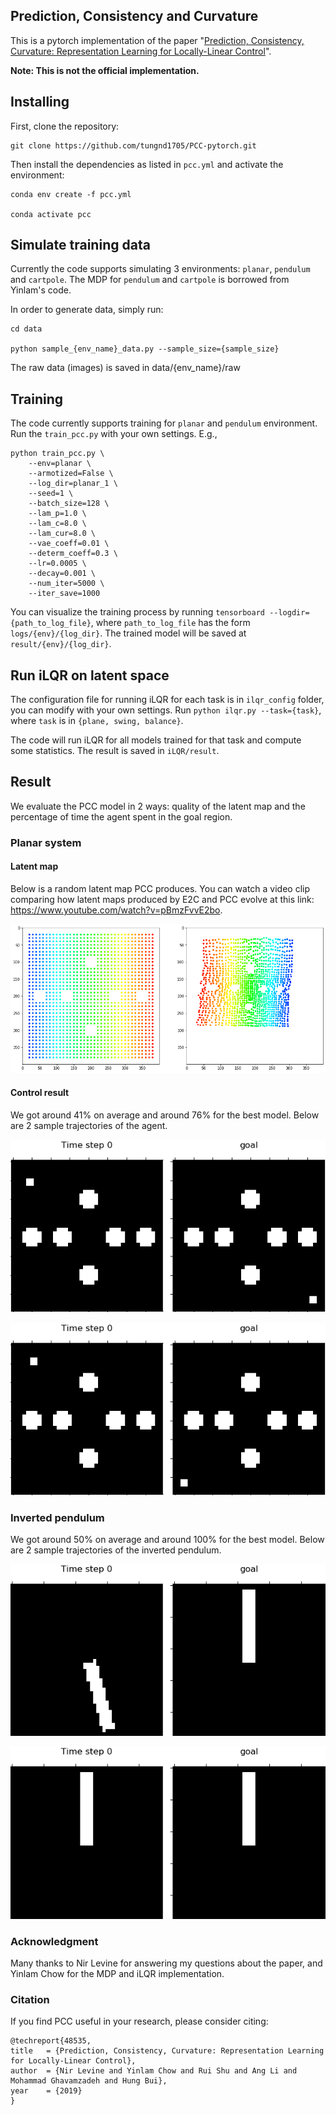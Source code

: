 ## Prediction, Consistency and Curvature

This is a pytorch implementation of the paper "[Prediction, Consistency, Curvature: Representation Learning for Locally-Linear Control](https://arxiv.org/abs/1909.01506)".

**Note: This is not the official implementation.**

## Installing

First, clone the repository:

```
git clone https://github.com/tungnd1705/PCC-pytorch.git
```

Then install the dependencies as listed in `pcc.yml` and activate the environment:

```
conda env create -f pcc.yml

conda activate pcc
```

## Simulate training data

Currently the code supports simulating 3 environments: `planar`, `pendulum` and `cartpole`. The MDP for `pendulum` and `cartpole` is borrowed from Yinlam's code.

In order to generate data, simply run:
```
cd data

python sample_{env_name}_data.py --sample_size={sample_size}
```

The raw data (images) is saved in data/{env_name}/raw
<!-- For the planar task, we base on [this](https://github.com/ethanluoyc/e2c-pytorch) implementation and modify for our needs. -->

## Training

The code currently supports training for ``planar`` and ``pendulum`` environment. Run the ``train_pcc.py`` with your own settings. E.g.,

```
python train_pcc.py \
    --env=planar \
    --armotized=False \
    --log_dir=planar_1 \
    --seed=1 \
    --batch_size=128 \
    --lam_p=1.0 \
    --lam_c=8.0 \
    --lam_cur=8.0 \
    --vae_coeff=0.01 \
    --determ_coeff=0.3 \
    --lr=0.0005 \
    --decay=0.001 \
    --num_iter=5000 \
    --iter_save=1000
```

You can visualize the training process by running ``tensorboard --logdir={path_to_log_file}``, where ``path_to_log_file`` has the form ``logs/{env}/{log_dir}``. The trained model will be saved at ``result/{env}/{log_dir}``.

## Run iLQR on latent space

The configuration file for running iLQR for each task is in ``ilqr_config`` folder, you can modify with your own settings. Run ``python ilqr.py --task={task}``, where ``task`` is in ``{plane, swing, balance}``.

The code will run iLQR for all models trained for that task and compute some statistics. The result is saved in ``iLQR/result``.

## Result
We evaluate the PCC model in 2 ways: quality of the latent map and the percentage of time the agent spent in the goal region. 
### Planar system

#### Latent map
Below is a random latent map PCC produces. You can watch a video clip comparing how latent maps produced by E2C and PCC evolve at this link: https://www.youtube.com/watch?v=pBmzFvvE2bo.

![Latent space learned by PCC](./latent_map_sample.png)

#### Control result
We got around 41% on average and around 76% for the best model. Below are 2 sample trajectories of the agent.

![Sample planar trajectory 1](./planar_1.gif)

![Sample planar trajectory 2](./planar_2.gif)

### Inverted pendulum
We got around 50% on average and around 100% for the best model. Below are 2 sample trajectories of the inverted pendulum.

![Sample inverted pendulum trajectory 1](./pendulum_1.gif)

![Sample inverted pendulum trajectory 2](./pendulum_2.gif)
### Acknowledgment
Many thanks to Nir Levine for answering my questions about the paper, and Yinlam Chow for the MDP and iLQR implementation.

### Citation

If you find PCC useful in your research, please consider citing:

```
@techreport{48535,
title	= {Prediction, Consistency, Curvature: Representation Learning for Locally-Linear Control},
author	= {Nir Levine and Yinlam Chow and Rui Shu and Ang Li and Mohammad Ghavamzadeh and Hung Bui},
year	= {2019}
}
```